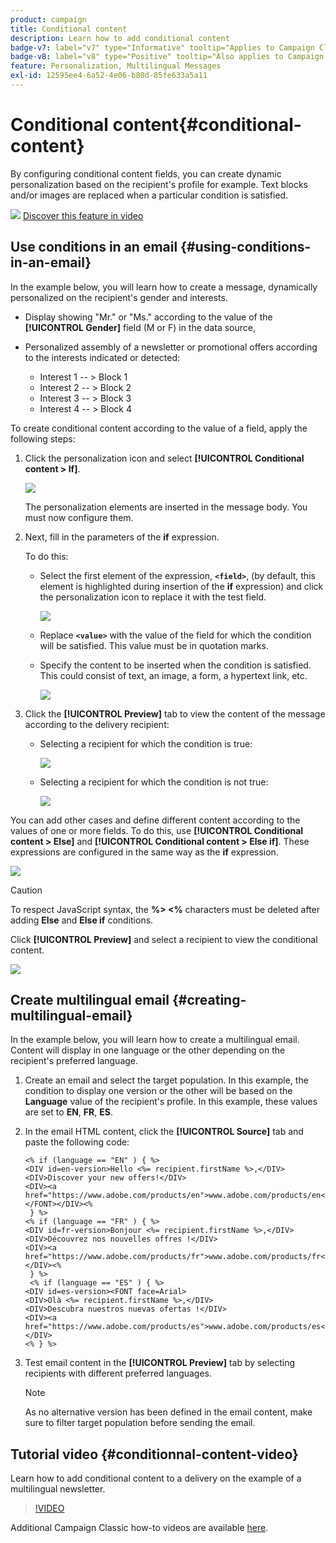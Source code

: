 ```yaml
---
product: campaign
title: Conditional content
description: Learn how to add conditional content
badge-v7: label="v7" type="Informative" tooltip="Applies to Campaign Classic v7"
badge-v8: label="v8" type="Positive" tooltip="Also applies to Campaign v8"
feature: Personalization, Multilingual Messages
exl-id: 12595ee4-6a52-4e06-b80d-85fe633a5a11
---
```

# Conditional content{#conditional-content}

 

By configuring conditional content fields, you can create dynamic personalization based on the recipient's profile for example. Text blocks and/or images are replaced when a particular condition is satisfied.

![](assets/do-not-localize/how-to-video.png) [Discover this feature in video](#conditionnal-content-video)


## Use conditions in an email {#using-conditions-in-an-email}

In the example below, you will learn how to create a message, dynamically personalized on the recipient's gender and interests.

* Display showing "Mr." or "Ms." according to the value of the **[!UICONTROL Gender]** field (M or F) in the data source,
* Personalized assembly of a newsletter or promotional offers according to the interests indicated or detected:

  * Interest 1 -- > Block 1
  * Interest 2 -- > Block 2
  * Interest 3 -- > Block 3
  * Interest 4 -- > Block 4

To create conditional content according to the value of a field, apply the following steps:

1. Click the personalization icon and select **[!UICONTROL Conditional content > If]**.

   ![](assets/s_ncs_user_conditional_content02.png)

   The personalization elements are inserted in the message body. You must now configure them.

1. Next, fill in the parameters of the **if** expression.

   To do this:

    * Select the first element of the expression, **`<field>`**, (by default, this element is highlighted during insertion of the **if** expression) and click the personalization icon to replace it with the test field.

      ![](assets/s_ncs_user_conditional_content03.png)

    * Replace **`<value>`** with the value of the field for which the condition will be satisfied. This value must be in quotation marks.
    * Specify the content to be inserted when the condition is satisfied. This could consist of text, an image, a form, a hypertext link, etc.

      ![](assets/s_ncs_user_conditional_content04.png)

1. Click the **[!UICONTROL Preview]** tab to view the content of the message according to the delivery recipient:

    * Selecting a recipient for which the condition is true:

      ![](assets/s_ncs_user_conditional_content05.png)

    * Selecting a recipient for which the condition is not true:

      ![](assets/s_ncs_user_conditional_content06.png)

You can add other cases and define different content according to the values of one or more fields. To do this, use **[!UICONTROL Conditional content > Else]** and **[!UICONTROL Conditional content > Else if]**. These expressions are configured in the same way as the **if** expression.

![](assets/s_ncs_user_conditional_content07.png)

>[!CAUTION]
>
>To respect JavaScript syntax, the **%> <%** characters must be deleted after adding **Else** and **Else if** conditions.

Click **[!UICONTROL Preview]** and select a recipient to view the conditional content.

![](assets/s_ncs_user_conditional_content08.png)

## Create multilingual email {#creating-multilingual-email}

In the example below, you will learn how to create a multilingual email. Content will display in one language or the other depending on the recipient's preferred language.

1. Create an email and select the target population. In this example, the condition to display one version or the other will be based on the **Language** value of the recipient's profile. In this example, these values are set to **EN**, **FR**, **ES**.
1. In the email HTML content, click the **[!UICONTROL Source]** tab and paste the following code:

   ```
   <% if (language == "EN" ) { %>
   <DIV id=en-version>Hello <%= recipient.firstName %>,</DIV>
   <DIV>Discover your new offers!</DIV>
   <DIV><a href="https://www.adobe.com/products/en">www.adobe.com/products/en</A></FONT></DIV><%
    } %>
   <% if (language == "FR" ) { %>
   <DIV id=fr-version>Bonjour <%= recipient.firstName %>,</DIV>
   <DIV>Découvrez nos nouvelles offres !</DIV>
   <DIV><a href="https://www.adobe.com/products/fr">www.adobe.com/products/fr</A></DIV><%
    } %>
    <% if (language == "ES" ) { %>
   <DIV id=es-version><FONT face=Arial>
   <DIV>Olà <%= recipient.firstName %>,</DIV>
   <DIV>Descubra nuestros nuevas ofertas !</DIV>
   <DIV><a href="https://www.adobe.com/products/es">www.adobe.com/products/es</A></DIV>
   <% } %>
   ```

1. Test email content in the **[!UICONTROL Preview]** tab by selecting recipients with different preferred languages.

   >[!NOTE]
   >
   >As no alternative version has been defined in the email content, make sure to filter target population before sending the email.

## Tutorial video {#conditionnal-content-video}

Learn how to add conditional content to a delivery on the example of a multilingual newsletter.

>[!VIDEO](https://video.tv.adobe.com/v/24926?quality=12)

Additional Campaign Classic how-to videos are available [here](https://experienceleague.adobe.com/docs/campaign-classic-learn/tutorials/overview.html).
